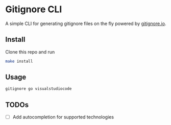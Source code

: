 # Gitignore CLI

A simple CLI for generating gitignore files on the fly powered by [gitignore.io](https://gitignore.io).

## Install

Clone this repo and run

```sh
make install
```

## Usage

```sh
gitignore go visualstudiocode
```

## TODOs

- [ ] Add autocompletion for supported technologies